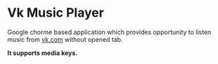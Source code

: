 # Vk Music Player
Google chorme based application which provides opportunity to listen music from [vk.com](https://vk.com/) without opened tab.

**It supports media keys.**
